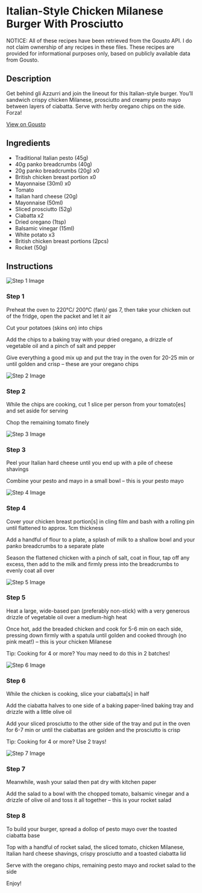 # Italian-Style Chicken Milanese Burger With Prosciutto

NOTICE: All of these recipes have been retrieved from the Gousto API. I do not claim ownership of any recipes in these files. These recipes are provided for informational purposes only, based on publicly available data from Gousto.

## Description

Get behind gli Azzurri and join the lineout for this Italian-style burger. You’ll sandwich crispy chicken Milanese, prosciutto and creamy pesto mayo between layers of ciabatta. Serve with herby oregano chips on the side. Forza! 

[View on Gousto](https://www.gousto.co.uk/recipes/cookbook/crispy-italian-chicken-milanese-burger-with-prosciutto-pesto-mayo)

## Ingredients

- Traditional Italian pesto (45g)
- 40g panko breadcrumbs (40g)
- 20g panko breadcrumbs (20g) x0
- British chicken breast portion x0
- Mayonnaise (30ml) x0
- Tomato
- Italian hard cheese (20g)
- Mayonnaise (50ml)
- Sliced prosciutto (52g)
- Ciabatta x2
- Dried oregano (1tsp)
- Balsamic vinegar (15ml)
- White potato x3
- British chicken breast portions (2pcs)
- Rocket (50g)

## Instructions

![Step 1 Image](https://production-media.gousto.co.uk/cms/recipe-step-image/step-1-1675769522598-x200.jpg)

### Step 1

Preheat the oven to 220°C/ 200°C (fan)/ gas 7, then take your chicken out of the fridge, open the packet and let it air

Cut your potatoes (skins on) into chips

Add the chips to a baking tray with your dried oregano, a drizzle of vegetable oil and a pinch of salt and pepper

Give everything a good mix up and put the tray in the oven for 20-25 min or until golden and crisp – these are your oregano chips

![Step 2 Image](https://production-media.gousto.co.uk/cms/recipe-step-image/step-2-1675769526087-x200.jpg)

### Step 2

While the chips are cooking, cut 1 slice per person from your tomato[es] and set aside for serving

Chop the remaining tomato finely

![Step 3 Image](https://production-media.gousto.co.uk/cms/recipe-step-image/step-3-1675769531122-x200.jpg)

### Step 3

Peel your Italian hard cheese until you end up with a pile of cheese shavings

Combine your pesto and mayo in a small bowl – this is your pesto mayo

![Step 4 Image](https://production-media.gousto.co.uk/cms/recipe-step-image/step-4-1675769551302-x200.jpg)

### Step 4

Cover your chicken breast portion[s] in cling film and bash with a rolling pin until flattened to approx. 1cm thickness

Add a handful of flour to a plate, a splash of milk to a shallow bowl and your panko breadcrumbs to a separate plate

Season the flattened chicken with a pinch of salt, coat in flour, tap off any excess, then add to the milk and firmly press into the breadcrumbs to evenly coat all over

![Step 5 Image](https://production-media.gousto.co.uk/cms/recipe-step-image/step-5-1675769556735-x200.jpg)

### Step 5

Heat a large, wide-based pan (preferably non-stick) with a very generous drizzle of vegetable oil over a medium-high heat

Once hot, add the breaded chicken and cook for 5-6 min on each side, pressing down firmly with a spatula until golden and cooked through (no pink meat!) – this is your chicken Milanese

Tip: Cooking for 4 or more? You may need to do this in 2 batches!

![Step 6 Image](https://production-media.gousto.co.uk/cms/recipe-step-image/step-6-1675769560476-x200.jpg)

### Step 6

While the chicken is cooking, slice your ciabatta[s] in half

Add the ciabatta halves to one side of a baking paper-lined baking tray and drizzle with a little olive oil

Add your sliced prosciutto to the other side of the tray and put in the oven for 6-7 min or until the ciabattas are golden and the prosciutto is crisp

Tip: Cooking for 4 or more? Use 2 trays!

![Step 7 Image](https://production-media.gousto.co.uk/cms/recipe-step-image/step-7-1675769572079-x200.jpg)

### Step 7

Meanwhile, wash your salad then pat dry with kitchen paper

Add the salad to a bowl with the chopped tomato, balsamic vinegar and a drizzle of olive oil and toss it all together – this is your rocket salad

### Step 8

To build your burger, spread a dollop of pesto mayo over the toasted ciabatta base

Top with a handful of rocket salad, the sliced tomato, chicken Milanese, Italian hard cheese shavings, crispy prosciutto and a toasted ciabatta lid

Serve with the oregano chips, remaining pesto mayo and rocket salad to the side

Enjoy!

